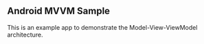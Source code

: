 ## Android MVVM Sample

This is an example app to demonstrate the Model-View-ViewModel architecture.







